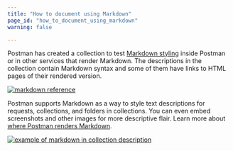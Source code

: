 ```yaml
---
title: "How to document using Markdown"
page_id: "how_to_document_using_markdown"
warning: false

---
```


Postman has created a collection to test [Markdown styling](https://documenter.getpostman.com/view/33232/markdown-in-api-documentation/JsGc) inside Postman or in other services that render Markdown. The descriptions in the collection contain Markdown syntax and some of them have links to HTML pages of their rendered version. 

[![markdown reference](https://s3.amazonaws.com/postman-static-getpostman-com/postman-docs/59188697.png)](https://s3.amazonaws.com/postman-static-getpostman-com/postman-docs/59188697.png)

Postman supports Markdown as a way to style text descriptions for requests, collections, and folders in collections. You can even embed screenshots and other images for more descriptive flair. Learn more about [where Postman renders Markdown](/docs/postman/collections/using_markdown_for_descriptions).

[![example of markdown in collection description](https://s3.amazonaws.com/postman-static-getpostman-com/postman-docs/docs-markdown.png)](https://s3.amazonaws.com/postman-static-getpostman-com/postman-docs/docs-markdown.png)
